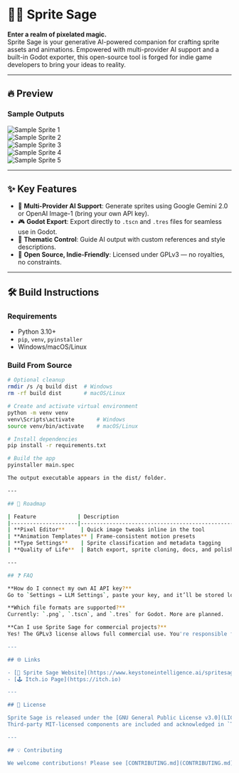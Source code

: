 # 🧙‍♂️ Sprite Sage

**Enter a realm of pixelated magic.**  
Sprite Sage is your generative AI-powered companion for crafting sprite assets and animations. Empowered with multi-provider AI support and a built-in Godot exporter, this open-source tool is forged for indie game developers to bring your ideas to reality.

---

## 🔥 Preview

### Sample Outputs  
![Sample Sprite 1](https://via.placeholder.com/80/8B0000)  
![Sample Sprite 2](https://via.placeholder.com/80/FF8C00)  
![Sample Sprite 3](https://via.placeholder.com/80/FFD700)  
![Sample Sprite 4](https://via.placeholder.com/80/228B22)  
![Sample Sprite 5](https://via.placeholder.com/80/4B0082)

---

## ✨ Key Features

- 🧠 **Multi-Provider AI Support**: Generate sprites using Google Gemini 2.0 or OpenAI Image-1 (bring your own API key).
- 🎮 **Godot Export**: Export directly to `.tscn` and `.tres` files for seamless use in Godot.
- 🌟 **Thematic Control**: Guide AI output with custom references and style descriptions.
- 🧩 **Open Source, Indie-Friendly**: Licensed under GPLv3 — no royalties, no constraints.

---

## 🛠️ Build Instructions

### Requirements

- Python 3.10+
- `pip`, `venv`, `pyinstaller`
- Windows/macOS/Linux

### Build From Source

```bash
# Optional cleanup
rmdir /s /q build dist  # Windows
rm -rf build dist       # macOS/Linux

# Create and activate virtual environment
python -m venv venv
venv\Scripts\activate       # Windows
source venv/bin/activate    # macOS/Linux

# Install dependencies
pip install -r requirements.txt

# Build the app
pyinstaller main.spec

The output executable appears in the dist/ folder.

---

## 🚧 Roadmap

| Feature             | Description                                        |
|---------------------|----------------------------------------------------|
| **Pixel Editor**     | Quick image tweaks inline in the tool             |
| **Animation Templates** | Frame-consistent motion presets              |
| **Type Settings**    | Sprite classification and metadata tagging        |
| **Quality of Life**  | Batch export, sprite cloning, docs, and polish    |

---

## ❓ FAQ

**How do I connect my own AI API key?**  
Go to `Settings → LLM Settings`, paste your key, and it’ll be stored locally on your device.

**Which file formats are supported?**  
Currently: `.png`, `.tscn`, and `.tres` for Godot. More are planned.

**Can I use Sprite Sage for commercial projects?**  
Yes! The GPLv3 license allows full commercial use. You're responsible for your own API key costs.

---

## 🌐 Links

- [🌿 Sprite Sage Website](https://www.keystoneintelligence.ai/spritesage)
- [🕹️ Itch.io Page](https://itch.io)

---

## 📜 License

Sprite Sage is released under the [GNU General Public License v3.0](LICENSE).  
Third-party MIT-licensed components are included and acknowledged in `THIRD_PARTY_LICENSES.md`.

---

## 💡 Contributing

We welcome contributions! Please see [CONTRIBUTING.md](CONTRIBUTING.md) for guidelines.
